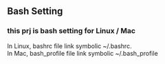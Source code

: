 ## Bash Setting

### this prj is bash setting for Linux / Mac 

>
In Linux, bashrc file link symbolic ~/.bashrc.
<br>
In Mac, bash_profile file link symbolic ~/.bash_profile


